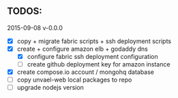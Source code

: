 TODOS:
------

2015-09-08  v-0.0.0

- [x] copy + migrate fabric scripts + ssh deployment scripts
- [x] create + configure amazon elb + godaddy dns
    - [x] configure fabric ssh deployment configuration
    - [ ] create github deployment key for amazon instance
- [x] create compose.io account / mongohq database
- [ ] copy unvael-web local packages to repo
- [ ] upgrade nodejs version
